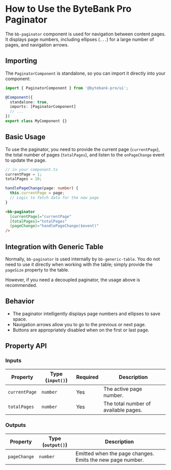 # How to Use the ByteBank Pro Paginator

The `bb-paginator` component is used for navigation between content pages. It displays page numbers, including ellipses (`...`) for a large number of pages, and navigation arrows.

## Importing

The `PaginatorComponent` is standalone, so you can import it directly into your component:

```typescript
import { PaginatorComponent } from '@bytebank-pro/ui';

@Component({
  standalone: true,
  imports: [PaginatorComponent]
  // ...
})
export class MyComponent {}
```

## Basic Usage

To use the paginator, you need to provide the current page (`currentPage`), the total number of pages (`totalPages`), and listen to the `onPageChange` event to update the page.

```typescript
// in your component.ts
currentPage = 1;
totalPages = 10;

handlePageChange(page: number) {
  this.currentPage = page;
  // Logic to fetch data for the new page
}
```

```html
<bb-paginator
  [currentPage]="currentPage"
  [totalPages]="totalPages"
  (pageChange)="handlePageChange($event)"
/>
```

## Integration with Generic Table

Normally, `bb-paginator` is used internally by `bb-generic-table`. You do not need to use it directly when working with the table; simply provide the `pageSize` property to the table.

However, if you need a decoupled paginator, the usage above is recommended.

## Behavior

- The paginator intelligently displays page numbers and ellipses to save space.
- Navigation arrows allow you to go to the previous or next page.
- Buttons are appropriately disabled when on the first or last page.

## Property API

### Inputs

| Property      | Type (`input()`) | Required | Description                          |
| ------------- | ---------------- | -------- | ------------------------------------ |
| `currentPage` | `number`         | Yes      | The active page number.              |
| `totalPages`  | `number`         | Yes      | The total number of available pages. |

### Outputs

| Property     | Type (`output()`) | Description                                               |
| ------------ | ----------------- | --------------------------------------------------------- |
| `pageChange` | `number`          | Emitted when the page changes. Emits the new page number. |
